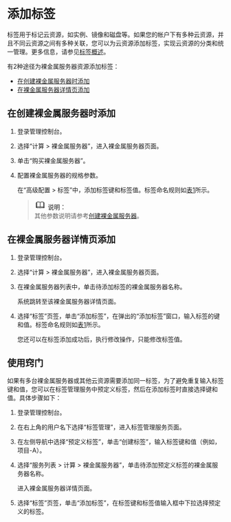 # 添加标签<a name="bms_01_0057"></a>

标签用于标记云资源，如实例、镜像和磁盘等。如果您的帐户下有多种云资源，并且不同云资源之间有多种关联，您可以为云资源添加标签，实现云资源的分类和统一管理。更多信息，请参见[标签概述](标签概述.md)。

有2种途径为裸金属服务器资源添加标签：

-   [在创建裸金属服务器时添加](#section125012913114)
-   [在裸金属服务器详情页添加](#section14780204519234)

## 在创建裸金属服务器时添加<a name="section125012913114"></a>

1.  登录管理控制台。
2.  选择“计算 \> 裸金属服务器”，进入裸金属服务器页面。
3.  单击“购买裸金属服务器”。
4.  配置裸金属服务器的规格参数。

    在“高级配置 \> 标签”中，添加标签键和标签值。标签命名规则如[表1](标签概述.md#table124931582713)所示。

    >![](public_sys-resources/icon-note.gif) **说明：**   
    >其他参数说明请参考[创建裸金属服务器](创建裸金属服务器.md)。  


## 在裸金属服务器详情页添加<a name="section14780204519234"></a>

1.  登录管理控制台。
2.  选择“计算 \> 裸金属服务器”，进入裸金属服务器页面。
3.  在裸金属服务器列表中，单击待添加标签的裸金属服务器名称。

    系统跳转至该裸金属服务器详情页面。

4.  选择“标签”页签，单击“添加标签”，在弹出的“添加标签”窗口，输入标签的键和值。标签命名规则如[表1](标签概述.md#table124931582713)所示。

    您还可以在标签添加成功后，执行修改操作，只能修改标签值。


## 使用窍门<a name="section11313102813131"></a>

如果有多台裸金属服务器或其他云资源需要添加同一标签，为了避免重复输入标签键和值，您可以在标签管理服务中预定义标签，然后在添加标签时直接选择键和值。具体步骤如下：

1.  登录管理控制台。
2.  在右上角的用户名下选择“标签管理”，进入标签管理服务页面。
3.  在左侧导航中选择“预定义标签”，单击“创建标签”，输入标签键和值（例如，项目-A）。
4.  选择“服务列表 \> 计算 \> 裸金属服务器”，单击待添加预定义标签的裸金属服务器名称。

    进入裸金属服务器详情页面。

5.  选择“标签”页签，单击“添加标签”，在标签键和标签值输入框中下拉选择预定义的标签。

